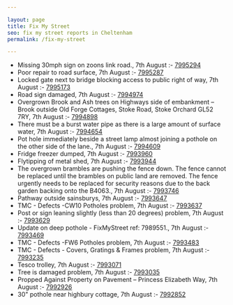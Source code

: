 ```yaml
---

layout: page
title: Fix My Street
seo: fix my street reports in Cheltenham
permalink: /fix-my-street

---
```


<!-- fix_marker starts -->

- Missing 30mph sign on zoons link road., 7th August :- [7995294](https://www.fixmystreet.com/report/7995294)
- Poor repair to road surface, 7th August :- [7995287](https://www.fixmystreet.com/report/7995287)
- Locked gate next to bridge blocking access to public right of way, 7th August :- [7995173](https://www.fixmystreet.com/report/7995173)
- Road sign damaged, 7th August :- [7994974](https://www.fixmystreet.com/report/7994974)
- Overgrown Brook and Ash trees on Highways side of embankment – Brook outside Old Forge Cottages, Stoke Road, Stoke Orchard GL52 7RY, 7th August :- [7994898](https://www.fixmystreet.com/report/7994898)
- There must be a burst water pipe as there is a large amount of surface water, 7th August :- [7994654](https://www.fixmystreet.com/report/7994654)
- Pot hole immediately beside a street lamp almost joining a pothole on the other side of the lane., 7th August :- [7994609](https://www.fixmystreet.com/report/7994609)
- Fridge freezer dumped, 7th August :- [7993960](https://www.fixmystreet.com/report/7993960)
- Flytipping of metal shed, 7th August :- [7993944](https://www.fixmystreet.com/report/7993944)
- The overgrown brambles are pushing the fence down. The fence cannot be replaced until the brambles on public land are removed. The fence urgently needs to be replaced for security reasons due to the back garden backing onto the B4063., 7th August :- [7993746](https://www.fixmystreet.com/report/7993746)
- Pathway outside sainsburys, 7th August :- [7993647](https://www.fixmystreet.com/report/7993647)
- TMC - Defects -CW10 Potholes problem, 7th August :- [7993637](https://www.fixmystreet.com/report/7993637)
- Post or sign leaning slightly (less than 20 degrees) problem, 7th August :- [7993629](https://www.fixmystreet.com/report/7993629)
- Update on deep pothole - FixMyStreet ref: 7989551., 7th August :- [7993469](https://www.fixmystreet.com/report/7993469)
- TMC - Defects -FW6 Potholes problem, 7th August :- [7993483](https://www.fixmystreet.com/report/7993483)
- TMC - Defects - Covers, Gratings & Frames problem, 7th August :- [7993235](https://www.fixmystreet.com/report/7993235)
- Tesco trolley, 7th August :- [7993071](https://www.fixmystreet.com/report/7993071)
- Tree is damaged problem, 7th August :- [7993035](https://www.fixmystreet.com/report/7993035)
- Propped Against Property on Pavement – Princess Elizabeth Way, 7th August :- [7992926](https://www.fixmystreet.com/report/7992926)
- 30" pothole near highbury cottage, 7th August :- [7992852](https://www.fixmystreet.com/report/7992852)

<!-- fix_marker ends -->
